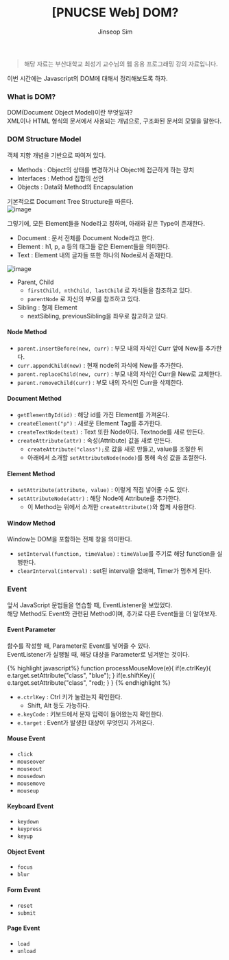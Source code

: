 ﻿---
layout: post
title: "[PNUCSE Web] DOM?"
categories: HTML
tags: [frontend]
author:
  - Jinseop Sim
toc: true
---
> 해당 자료는 부산대학교 최성기 교수님의 웹 응용 프로그래밍 강의 자료입니다.  

이번 시간에는 Javascript의 DOM에 대해서 정리해보도록 하자.

### What is DOM?
DOM(Document Object Model)이란 무엇일까?  
XML이나 HTML 형식의 문서에서 사용되는 개념으로, 구조화된 문서의 모델을 말한다.  

### DOM Structure Model
객체 지향 개념을 기반으로 짜여져 있다.  

- Methods : Object의 상태를 변경하거나 Object에 접근하게 하는 장치
- Interfaces : Method 집합의 선언
- Objects : Data와 Method의 Encapsulation

기본적으로 Document Tree Structure을 따른다.  
![image](https://user-images.githubusercontent.com/71700079/199635345-963a5530-24c7-4c87-8667-3346809f5e0b.png)  

그렇기에, 모든 Element들을 Node라고 칭하며, 아래와 같은 Type이 존재한다.  
- Document : 문서 전체를 Document Node라고 한다.
- Element : h1, p, a 등의 태그들 같은 Element들을 의미한다.
- Text : Element 내의 글자들 또한 하나의 Node로서 존재한다.

![image](https://user-images.githubusercontent.com/71700079/199635364-978dc357-ea21-4715-b537-9adbfb46266e.png)  
- Parent, Child
  - ```firstChild, nthChild, lastChild``` 로 자식들을 참조하고 있다.
  - ```parentNode``` 로 자신의 부모를 참조하고 있다.
- Sibling : 형제 Element
  - nextSibling, previousSibling을 좌우로 참고하고 있다.

#### Node Method
- ```parent.insertBefore(new, curr)``` : 부모 내의 자식인 Curr 앞에 New를 추가한다.
- ```curr.appendChild(new)``` : 현재 node의 자식에 New를 추가한다.
- ```parent.replaceChild(new, curr)``` : 부모 내의 자식인 Curr을 New로 교체한다.
- ```parent.removeChild(curr)``` : 부모 내의 자식인 Curr을 삭제한다. 
#### Document Method
- ```getElementById(id)``` : 해당 id를 가진 Element를 가져온다.
- ```createElement("p")``` : 새로운 Element Tag를 추가한다.
- ```createTextNode(text)``` : Text 또한 Node이다. Textnode를 새로 만든다.
- ```createAttribute(attr)``` : 속성(Attribute) 값을 새로 만든다.
  - ```createAttribute("class");```로 값을 새로 만들고, value를 조절한 뒤
  - 아래에서 소개할 ```setAttributeNode(node)```를 통해 속성 값을 조절한다.
#### Element Method
- ```setAttribute(attribute, value)``` : 이렇게 직접 넣어줄 수도 있다. 
- ```setAttributeNode(attr)``` : 해당 Node에 Attribute를 추가한다.
  - 이 Method는 위에서 소개한 ```createAttribute()```와 함께 사용한다.
#### Window Method
Window는 DOM을 포함하는 전체 창을 의미한다.  

- ```setInterval(function, timeValue)``` : ```timeValue```를 주기로 해당 function을 실행한다.
- ```clearInterval(interval)``` : set된 interval을 없애며, Timer가 멈추게 된다.

### Event
앞서 JavaScript 문법들을 연습할 때, EventListener을 보았었다.  
해당 Method도 Event와 관련된 Method이며, 추가로 다른 Event들을 더 알아보자.  

#### Event Parameter
함수를 작성할 때, Parameter로 Event를 넣어줄 수 있다.  
EventListener가 실행될 때, 해당 대상을 Parameter로 넘겨받는 것이다.

{% highlight javascript%}
function processMouseMove(e){
	if(e.ctrlKey){
		e.target.setAttribute("class", "blue");
	}
	if(e.shiftKey){
		e.target.setAttribute("class", "red);
	}
}
{% endhighlight %}

- ```e.ctrlKey``` : Ctrl 키가 눌렸는지 확인한다.
  - Shift, Alt 등도 가능하다.
- ```e.keyCode``` : 키보드에서 문자 입력이 들어왔는지 확인한다.
- ```e.target``` : Event가 발생한 대상이 무엇인지 가져온다.

#### Mouse Event
- ```click```
- ```mouseover```
- ```mouseout```
- ```mousedown```
- ```mousemove```
- ```mouseup```

#### Keyboard Event
- ```keydown```
- ```keypress```
- ```keyup```

#### Object Event
- ```focus```
- ```blur```

#### Form Event
- ```reset```
- ```submit```

#### Page Event
- ```load```
- ```unload```